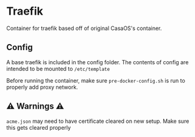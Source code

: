 # Traefik
Container for traefik based off of original CasaOS's container.

## Config
A base traefik is included in the config folder. The contents of config are
intended to be mounted to `/etc/template`

Before running the container, make sure `pre-docker-config.sh` is run to properly add
proxy network.

## ⚠ Warnings ⚠
`acme.json` may need to have certificate cleared on new setup. Make sure this gets
cleared properly